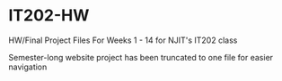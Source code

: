 # IT202-HW

HW/Final Project Files For Weeks 1 - 14 for NJIT's IT202 class

Semester-long website project has been truncated to one file for easier navigation
